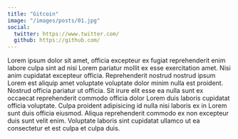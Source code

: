 ```yaml
---
title: "Gitcoin"
image: "/images/posts/01.jpg"
social:
  twitter: https://www.twitter.com/
  github: https://github.com/
---
```


Lorem ipsum dolor sit amet, officia excepteur ex fugiat reprehenderit enim
labore culpa sint ad nisi Lorem pariatur mollit ex esse exercitation amet. Nisi
anim cupidatat excepteur officia. Reprehenderit nostrud nostrud ipsum Lorem est
aliquip amet voluptate voluptate dolor minim nulla est proident. Nostrud officia
pariatur ut officia. Sit irure elit esse ea nulla sunt ex occaecat reprehenderit
commodo officia dolor Lorem duis laboris cupidatat officia voluptate. Culpa
proident adipisicing id nulla nisi laboris ex in Lorem sunt duis officia
eiusmod. Aliqua reprehenderit commodo ex non excepteur duis sunt velit enim.
Voluptate laboris sint cupidatat ullamco ut ea consectetur et est culpa et culpa
duis.

